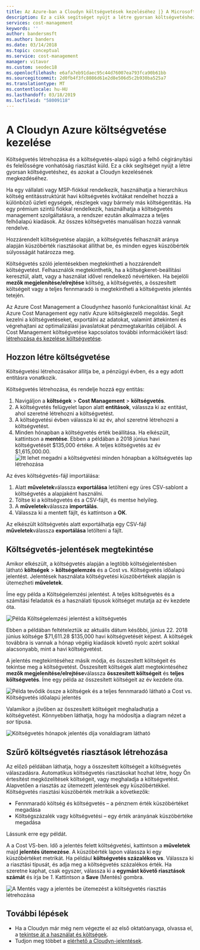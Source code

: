 ```yaml
---
title: Az Azure-ban a Cloudyn költségvetések kezeléséhez |} A Microsoft Docs
description: Ez a cikk segítséget nyújt a létre gyorsan költségvetéshez, és azokat a Cloudyn kezelésének megkezdéséhez.
services: cost-management
keywords: ''
author: bandersmsft
ms.author: banders
ms.date: 03/14/2018
ms.topic: conceptual
ms.service: cost-management
manager: vitavor
ms.custom: seodec18
ms.openlocfilehash: e6afa7eb91daec95c44d76007ea793fca90b61bb
ms.sourcegitcommit: 2d0fb4f3fc8086d61e2d8e506d5c2b930ba525a7
ms.translationtype: MT
ms.contentlocale: hu-HU
ms.lasthandoff: 03/18/2019
ms.locfileid: "58009118"
---
```

# <a name="manage-azure-budgets-with-cloudyn"></a>A Cloudyn Azure költségvetése kezelése

Költségvetés létrehozása és a költségvetés-alapú súgó a felhő cégirányítási és felelősségre vonhatóság riasztást küld. Ez a cikk segítséget nyújt a létre gyorsan költségvetéshez, és azokat a Cloudyn kezelésének megkezdéséhez.

Ha egy vállalati vagy MSP-fiókkal rendelkezik, használhatja a hierarchikus költség entitásstruktúrát havi költségvetés kvótákat rendelhet hozzá a különböző üzleti egységek, részlegek vagy bármely más költségentitás. Ha egy prémium szintű fiókkal rendelkezik, használhatja a költségvetés management szolgáltatásra, a rendszer ezután alkalmazza a teljes felhőalapú kiadások. Az összes költségvetés manuálisan hozzá vannak rendelve.

Hozzárendelt költségvetése alapján, a költségvetés felhasznált aránya alapján küszöbérték riasztásokat állíthat be, és minden egyes küszöbérték súlyosságát határozza meg.

Költségvetés szóló jelentésekben megtekintheti a hozzárendelt költségvetést. Felhasználók megtekinthetik, ha a költségkeret-beállítási keresztül, alatt, vagy a használat idővel rendelkező névértéken. Ha bejelöli **mezők megjelenítése/elrejtése** költség, a költségvetés, a összesített költségeit vagy a teljes fennmaradó is megtekintheti a költségvetés jelentés tetején.

Az Azure Cost Management a Cloudynhez hasonló funkcionalitást kínál. Az Azure Cost Management egy natív Azure költségkezelő megoldás. Segít kezelni a költségvetéseket, exportálni az adatokat, valamint áttekinteni és végrehajtani az optimalizálási javaslatokat pénzmegtakarítás céljából. A Cost Management költségvetése kapcsolatos további információkért lásd: [létrehozása és kezelése költségvetése](tutorial-acm-create-budgets.md).

## <a name="create-budgets"></a>Hozzon létre költségvetése

Költségvetési létrehozásakor állítja be, a pénzügyi évben, és a egy adott entitásra vonatkozik.

Költségvetés létrehozása, és rendelje hozzá egy entitás:

1. Navigáljon a **költségek** &gt; **Cost Management** &gt; **költségvetés**.
2. A költségvetés felügyelet lapon alatt **entitások**, válassza ki az entitást, ahol szeretné létrehozni a költségvetést.
3. A költségvetési évben válassza ki az év, ahol szeretné létrehozni a költségvetést.
4. Minden hónapban a költségvetés érték beállítása. Ha elkészült, kattintson a **mentése**.
Ebben a példában a 2018 június havi költségvetését $135,000 értéke. A teljes költségvetés az év $1,615,000.00.
![Itt lehet megadni a költségvetési minden hónapban a költségvetés lap létrehozása](./media/manage-budgets/set-budget.png)


Az éves költségvetés-fájl importálása:

1. Alatt **műveletek**válassza **exportálása** letölteni egy üres CSV-sablont a költségvetés a alapjaként használni.
2. Töltse ki a költségvetés és a CSV-fájlt, és mentse helyileg.
3. A **műveletek**válassza **importálás**.
4. Válassza ki a mentett fájlt, és kattintson a **OK**.

Az elkészült költségvetés alatt exportálhatja egy CSV-fájl **műveletek**válassza **exportálása** letölteni a fájlt.

## <a name="view-budget-in-reports"></a>Költségvetés-jelentések megtekintése

Amikor elkészült, a költségvetés alapján a legtöbb költségjelentésben látható **költségek** &gt; **költségelemzés** és a Cost vs. Költségvetés időalapú jelentést. Jelentések használata költségvetési küszöbértékek alapján is ütemezheti **műveletek**.

Íme egy példa a Költségelemzési jelentést. A teljes költségvetés és a számítási feladatok és a használati típusok költséget mutatja az év kezdete óta.

![Példa Költségelemzési jelentést a költségvetés](./media/manage-budgets/cost-analysis-budget-example.png)

Ebben a példában feltételeztük az aktuális dátum későbbi, június 22. 2018 június költsége $71,611.28 $135,000 havi költségvetését képest. A költségek továbbra is vannak a hónap végéig kiadások követő nyolc azért sokkal alacsonyabb, mint a havi költségvetést.

A jelentés megtekintéséhez másik módja, és összesített költségeit és tekintse meg a költségvetést. Összesített költségek alatt megtekintéséhez **mezők megjelenítése/elrejtése**válassza **összesített költségeit** és **teljes költségvetés**. Íme egy példa az összesített költségeit az év kezdete óta.

![Példa tevődik össze a költségek és a teljes fennmaradó látható a Cost vs. Költségvetés időalapú jelentés](./media/manage-budgets/accumulated-budget.png)

Valamikor a jövőben az összesített költségeit meghaladhatja a költségvetést. Könnyebben láthatja, hogy ha módosítja a diagram nézet a _sor_ típusa.

![Költségvetés hónapok jelentés díja vonaldiagram látható](./media/manage-budgets/budget-line.png)

## <a name="create-budget-alerts-for-a-filter"></a>Szűrő költségvetés riasztások létrehozása

Az előző példában láthatja, hogy a összesített költségeit a költségvetés válaszadásra. Automatikus költségvetés riasztásokat hozhat létre, hogy Ön értesítést megközelítések költségeit, vagy meghaladja a költségvetést. Alapvetően a riasztás az ütemezett jelentések egy küszöbértékkel. Költségvetés riasztási küszöbérték metrikák a következők:

- Fennmaradó költség és költségvetés – a pénznem érték küszöbértéket megadása
- Költségszázalék vagy költségvetési – egy érték arányának küszöbértéke megadása

Lássunk erre egy példát.

A a Cost VS-ben. Idő a jelentés felett költségvetési, kattintson a **műveletek** majd **jelentés ütemezése**. A küszöbérték lapon válassza ki egy küszöbértéket metrikát. Ha például **költségvetés százalékos vs**. Válassza ki a riasztási típusát, és adja meg a költségvetés százalékos érték. Ha szeretne kaphat, csak egyszer, válassza ki a **egymást követő riasztások számát** és írja be _1_. Kattintson a **Save** (Mentés) gombra.

![A Mentés vagy a jelentés be ütemezést a költségvetés riasztás létrehozása](./media/manage-budgets/budget-alert.png)

## <a name="next-steps"></a>További lépések

- Ha a Cloudyn már még nem végezte el az első oktatóanyaga, olvassa el, a [tekintse át a használat és költségek](tutorial-review-usage.md).
- Tudjon meg többet a [elérhető a Cloudyn-jelentések](use-reports.md).

